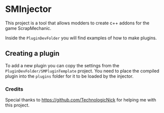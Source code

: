 # SMInjector
This project is a tool that allows modders to create c++ addons for the game ScrapMechanic.

Inside the `PluginDevFolder` you will find examples of how to make plugins.


## Creating a plugin
To add a new plugin you can copy the settings from the `PluginDevFolder/SMPluginTemplate` project.
You need to place the compiled plugin into the `plugins` folder for it to be loaded by the injector.


### Credits

Special thanks to https://github.com/TechnologicNick for helping me with this project.
